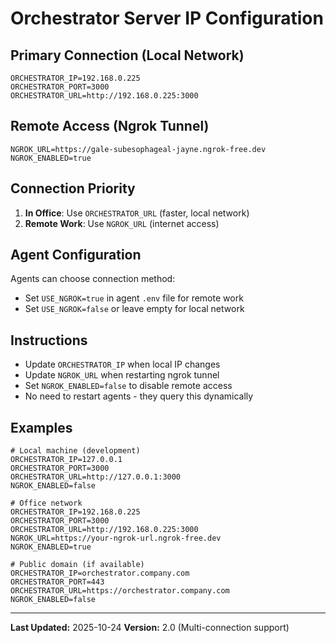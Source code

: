 # Orchestrator Server IP Configuration

## Primary Connection (Local Network)
```
ORCHESTRATOR_IP=192.168.0.225
ORCHESTRATOR_PORT=3000
ORCHESTRATOR_URL=http://192.168.0.225:3000
```

## Remote Access (Ngrok Tunnel)
```
NGROK_URL=https://gale-subesophageal-jayne.ngrok-free.dev
NGROK_ENABLED=true
```

## Connection Priority
1. **In Office**: Use `ORCHESTRATOR_URL` (faster, local network)
2. **Remote Work**: Use `NGROK_URL` (internet access)

## Agent Configuration
Agents can choose connection method:
- Set `USE_NGROK=true` in agent `.env` file for remote work
- Set `USE_NGROK=false` or leave empty for local network

## Instructions
- Update `ORCHESTRATOR_IP` when local IP changes
- Update `NGROK_URL` when restarting ngrok tunnel
- Set `NGROK_ENABLED=false` to disable remote access
- No need to restart agents - they query this dynamically

## Examples
```
# Local machine (development)
ORCHESTRATOR_IP=127.0.0.1
ORCHESTRATOR_PORT=3000
ORCHESTRATOR_URL=http://127.0.0.1:3000
NGROK_ENABLED=false

# Office network
ORCHESTRATOR_IP=192.168.0.225
ORCHESTRATOR_PORT=3000
ORCHESTRATOR_URL=http://192.168.0.225:3000
NGROK_URL=https://your-ngrok-url.ngrok-free.dev
NGROK_ENABLED=true

# Public domain (if available)
ORCHESTRATOR_IP=orchestrator.company.com
ORCHESTRATOR_PORT=443
ORCHESTRATOR_URL=https://orchestrator.company.com
NGROK_ENABLED=false
```

---

**Last Updated:** 2025-10-24
**Version:** 2.0 (Multi-connection support)
